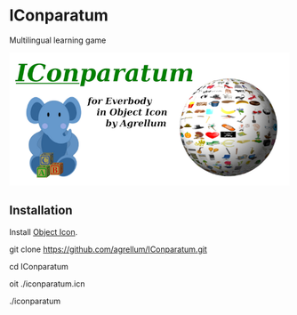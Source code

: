 # IConparatum
Multilingual learning game

![iconparatum-logo](images/iconparatum.png)

## Installation

Install [Object Icon](http://objecticon.sourceforge.net/).

git clone https://github.com/agrellum/IConparatum.git

cd IConparatum

oit ./iconparatum.icn

./iconparatum

